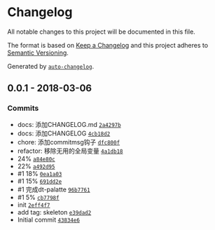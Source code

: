 # Changelog
All notable changes to this project will be documented in this file.

The format is based on [Keep a Changelog](http://keepachangelog.com/en/1.0.0/)
and this project adheres to [Semantic Versioning](http://semver.org/spec/v2.0.0.html).

Generated by [`auto-changelog`](https://github.com/CookPete/auto-changelog).

## 0.0.1 - 2018-03-06
### Commits
- docs: 添加CHANGELOG.md [`2a4297b`](https://github.com/hong-boy/node-chart-flow/commit/2a4297b41b90fcbe5b85be694beeeebc46462930)
- docs: 添加CHANGELOG [`4cb18d2`](https://github.com/hong-boy/node-chart-flow/commit/4cb18d23a9911da5e85d99d12ff8fc552b548f6a)
- chore: 添加commitmsg钩子 [`dfc800f`](https://github.com/hong-boy/node-chart-flow/commit/dfc800f77c9da4c7064700c848b6f2b0cdf6d31e)
- refactor: 移除无用的全局变量 [`4a1db18`](https://github.com/hong-boy/node-chart-flow/commit/4a1db1842935a2a58189a03f18d068b96cf35704)
- 24% [`a84e80c`](https://github.com/hong-boy/node-chart-flow/commit/a84e80c7b7e77f4ba19c81857a60275cc3385d4f)
- 22% [`a492d95`](https://github.com/hong-boy/node-chart-flow/commit/a492d950eff6414f50fac68a0635d9b082a1076c)
- #1 18% [`0ea1a03`](https://github.com/hong-boy/node-chart-flow/commit/0ea1a034c15fff651f1924cac40c77d513562061)
- #1 15% [`691dd2e`](https://github.com/hong-boy/node-chart-flow/commit/691dd2e8f520acf1e861cbdb14833093f34acf11)
- #1 完成dt-palatte [`96b7761`](https://github.com/hong-boy/node-chart-flow/commit/96b7761878a1b407c040b51c3e6e2c0ddd931186)
- #1 5% [`cb7798f`](https://github.com/hong-boy/node-chart-flow/commit/cb7798fa644c5c5112202edbb0eef5a26f692bf4)
- init [`2eff4f7`](https://github.com/hong-boy/node-chart-flow/commit/2eff4f76cfef51b40310f06a1e379322d68be1dc)
- add tag: skeleton [`e39dad2`](https://github.com/hong-boy/node-chart-flow/commit/e39dad2874a1facb4f107373d27093c8d5fee8c5)
- Initial commit [`43834e6`](https://github.com/hong-boy/node-chart-flow/commit/43834e607fc45ba86c46a5aa6e55ca6ba9f45cac)

